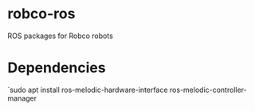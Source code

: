 # robco-ros
ROS packages for Robco robots

# Dependencies

`sudo apt install ros-melodic-hardware-interface ros-melodic-controller-manager
